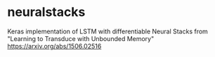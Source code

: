 # neuralstacks
Keras implementation of LSTM with differentiable Neural Stacks from "Learning to Transduce with Unbounded Memory" https://arxiv.org/abs/1506.02516
